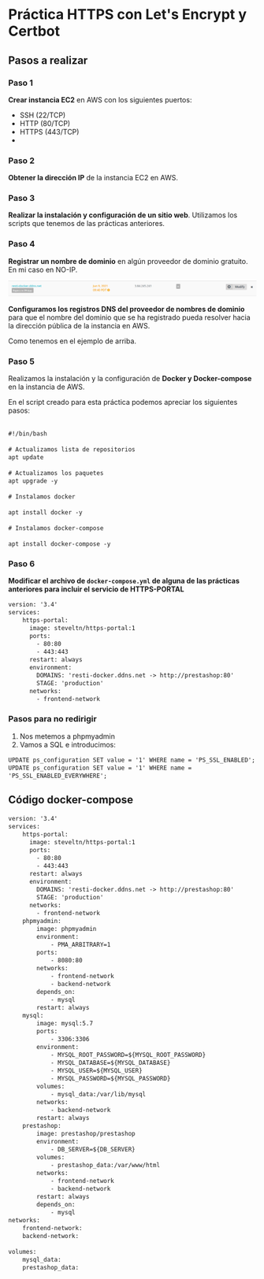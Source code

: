# Práctica HTTPS con Let's Encrypt y Certbot

## Pasos a realizar

### Paso 1

**Crear instancia EC2** en AWS con los siguientes puertos:
- SSH (22/TCP)
- HTTP (80/TCP)
- HTTPS (443/TCP)
- 
### Paso 2
**Obtener la dirección IP** de la instancia EC2 en AWS.

### Paso 3
**Realizar la instalación y configuración de un sitio web**. Utilizamos los scripts que tenemos de las prácticas anteriores.

### Paso 4

**Registrar un nombre de dominio** en algún proveedor de dominio gratuito. En mi caso en NO-IP.

![IP CON DNS](site/assets/images/ip.png)

**Configuramos los registros DNS del proveedor de nombres de dominio** para que el nombre del dominio que se ha registrado pueda resolver hacia la dirección pública de la instancia en AWS.

Como tenemos en el ejemplo de arriba.

### Paso 5

Realizamos la instalación y la configuración de **Docker y Docker-compose** en la instancia de AWS.

En el script creado para esta práctica podemos apreciar los siguientes pasos:

```
  
#!/bin/bash

# Actualizamos lista de repositorios
apt update 

# Actualizamos los paquetes
apt upgrade -y

# Instalamos docker

apt install docker -y

# Instalamos docker-compose

apt install docker-compose -y

```
### Paso 6 

**Modificar el archivo de `docker-compose.yml` de alguna de las prácticas anteriores para incluir el servicio de HTTPS-PORTAL**

```
version: '3.4'
services:
    https-portal:
      image: steveltn/https-portal:1 
      ports:
        - 80:80 
        - 443:443
      restart: always
      environment:
        DOMAINS: 'resti-docker.ddns.net -> http://prestashop:80'
        STAGE: 'production'
      networks:
        - frontend-network
```

### Pasos para no redirigir

1. Nos metemos a phpmyadmin
2. Vamos a SQL e introducimos:

```
UPDATE ps_configuration SET value = '1' WHERE name = 'PS_SSL_ENABLED';
UPDATE ps_configuration SET value = '1' WHERE name = 'PS_SSL_ENABLED_EVERYWHERE';
```

## Código docker-compose
```
version: '3.4'
services:
    https-portal:
      image: steveltn/https-portal:1 
      ports:
        - 80:80 
        - 443:443
      restart: always
      environment:
        DOMAINS: 'resti-docker.ddns.net -> http://prestashop:80'
        STAGE: 'production'
      networks:
        - frontend-network
    phpmyadmin:
        image: phpmyadmin
        environment:
            - PMA_ARBITRARY=1
        ports:
            - 8080:80
        networks:
            - frontend-network
            - backend-network
        depends_on: 
            - mysql
        restart: always
    mysql:
        image: mysql:5.7
        ports:
            - 3306:3306
        environment:
            - MYSQL_ROOT_PASSWORD=${MYSQL_ROOT_PASSWORD}
            - MYSQL_DATABASE=${MYSQL_DATABASE}
            - MYSQL_USER=${MYSQL_USER}
            - MYSQL_PASSWORD=${MYSQL_PASSWORD}
        volumes:
            - mysql_data:/var/lib/mysql
        networks:
            - backend-network
        restart: always
    prestashop:
        image: prestashop/prestashop
        environment:
            - DB_SERVER=${DB_SERVER}
        volumes:
            - prestashop_data:/var/www/html
        networks:
            - frontend-network
            - backend-network
        restart: always
        depends_on: 
            - mysql
networks:
    frontend-network:
    backend-network:

volumes:
    mysql_data:
    prestashop_data:
```
